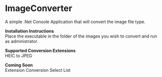 # ImageConverter
A simple .Net Console Application that will convert the image file type.

**Installation Instructions**  
Place the executable in the folder of the images you wish to convert and run as administrator.

**Supported Conversion Extensions**  
HEIC to JPEG

**Coming Soon**  
Extension Conversion Select List
